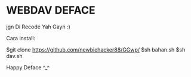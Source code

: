 # WEBDAV DEFACE

jgn Di Recode Yah Gayn :)

Cara install:

$git clone https://github.com/newbiehacker88/GGwp/
$sh bahan.sh
$sh dav.sh


Happy Deface ^_^
